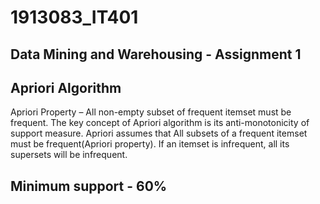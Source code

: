 # 1913083_IT401
## Data Mining and Warehousing - Assignment 1
## Apriori Algorithm
Apriori Property –
All non-empty subset of frequent itemset must be frequent. The key concept of Apriori algorithm is its anti-monotonicity of support measure. Apriori assumes that
All subsets of a frequent itemset must be frequent(Apriori property).
If an itemset is infrequent, all its supersets will be infrequent.

## Minimum support - 60%
